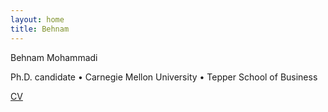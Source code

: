 ```yaml
---
layout: home
title: Behnam
---
```


Behnam Mohammadi

Ph.D. candidate • Carnegie Mellon University • Tepper School of Business

[CV](CV.md)
